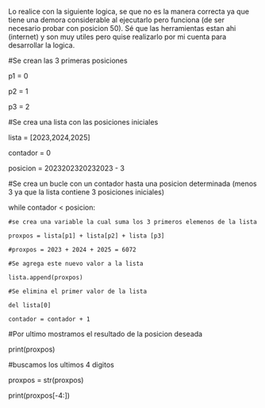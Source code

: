 Lo realice con la siguiente logica, se que no es la manera correcta ya que tiene una demora considerable al ejecutarlo pero funciona (de ser necesario probar con posicion 50). Sé que las herramientas estan ahi (internet) y son muy utiles pero quise realizarlo por mi cuenta para desarrollar la logica.

#Se crean las 3 primeras posiciones

p1 = 0

p2 = 1

p3 = 2

#Se crea una lista con las posiciones iniciales

lista = [2023,2024,2025]

contador = 0

posicion = 2023202320232023 - 3

#Se crea un bucle con un contador hasta una posicion determinada (menos 3 ya que la lista contiene 3 posiciones iniciales)

while contador < posicion:

    #se crea una variable la cual suma los 3 primeros elemenos de la lista
    
    proxpos = lista[p1] + lista[p2] + lista [p3]

    #proxpos = 2023 + 2024 + 2025 = 6072
    
    #Se agrega este nuevo valor a la lista
    
    lista.append(proxpos)

    #Se elimina el primer valor de la lista
    
    del lista[0]
    
    contador = contador + 1

#Por ultimo mostramos el resultado de la posicion deseada

print(proxpos)

#buscamos los ultimos 4 digitos

proxpos = str(proxpos)

print(proxpos[-4:])
